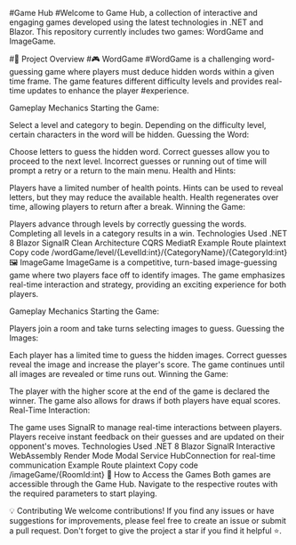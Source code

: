 #Game Hub
#Welcome to Game Hub, a collection of interactive and engaging games developed using the latest technologies in .NET and Blazor. This repository currently includes two games: WordGame and ImageGame.

#📝 Project Overview
#🎮 WordGame
#WordGame is a challenging word-guessing game where players must deduce hidden words within a given time frame. The game features different difficulty levels and provides real-time updates to enhance the player #experience.

Gameplay Mechanics
Starting the Game:

Select a level and category to begin.
Depending on the difficulty level, certain characters in the word will be hidden.
Guessing the Word:

Choose letters to guess the hidden word.
Correct guesses allow you to proceed to the next level.
Incorrect guesses or running out of time will prompt a retry or a return to the main menu.
Health and Hints:

Players have a limited number of health points.
Hints can be used to reveal letters, but they may reduce the available health.
Health regenerates over time, allowing players to return after a break.
Winning the Game:

Players advance through levels by correctly guessing the words.
Completing all levels in a category results in a win.
Technologies Used
.NET 8 Blazor
SignalR
Clean Architecture
CQRS
MediatR
Example Route
plaintext
Copy code
/wordGame/level/{LevelId:int}/{CategoryName}/{CategoryId:int}
🖼️ ImageGame
ImageGame is a competitive, turn-based image-guessing game where two players face off to identify images. The game emphasizes real-time interaction and strategy, providing an exciting experience for both players.

Gameplay Mechanics
Starting the Game:

Players join a room and take turns selecting images to guess.
Guessing the Images:

Each player has a limited time to guess the hidden images.
Correct guesses reveal the image and increase the player's score.
The game continues until all images are revealed or time runs out.
Winning the Game:

The player with the higher score at the end of the game is declared the winner.
The game also allows for draws if both players have equal scores.
Real-Time Interaction:

The game uses SignalR to manage real-time interactions between players.
Players receive instant feedback on their guesses and are updated on their opponent's moves.
Technologies Used
.NET 8 Blazor
SignalR
Interactive WebAssembly Render Mode
Modal Service
HubConnection for real-time communication
Example Route
plaintext
Copy code
/imageGame/{RoomId:int}
🚀 How to Access the Games
Both games are accessible through the Game Hub. Navigate to the respective routes with the required parameters to start playing.

💡 Contributing
We welcome contributions! If you find any issues or have suggestions for improvements, please feel free to create an issue or submit a pull request. Don't forget to give the project a star if you find it helpful ⭐.
